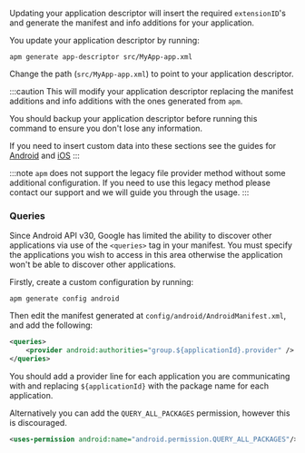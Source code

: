 

Updating your application descriptor will insert the required `extensionID`'s and generate the manifest and info additions for your application. 

You update your application descriptor by running:

```
apm generate app-descriptor src/MyApp-app.xml
```

Change the path (`src/MyApp-app.xml`) to point to your application descriptor.

:::caution
This will modify your application descriptor replacing the manifest additions and info additions with the ones generated from `apm`. 

You should backup your application descriptor before running this command to ensure you don't lose any information.

If you need to insert custom data into these sections see the guides for [Android](https://github.com/airsdk/apm/wiki/Usage-Generate#android) and [iOS](https://github.com/airsdk/apm/wiki/Usage-Generate#ios)
:::



:::note 
`apm` does not support the legacy file provider method without some additional configuration. If you need to use this legacy method please contact our support and we will guide you through the usage.
::: 


### Queries

Since Android API v30, Google has limited the ability to discover other applications via use of the `<queries>` tag in your manifest. You must specify the applications you wish to access in this area otherwise the application won't be able to discover other applications.

Firstly, create a custom configuration by running:

```
apm generate config android
```

Then edit the manifest generated at `config/android/AndroidManifest.xml`, and add the following:

```xml
<queries>
	<provider android:authorities="group.${applicationId}.provider" />
</queries>
```

You should add a provider line for each application you are communicating with and replacing `${applicationId}` with the package name for each application.

Alternatively you can add the `QUERY_ALL_PACKAGES` permission, however this is discouraged.

```xml
<uses-permission android:name="android.permission.QUERY_ALL_PACKAGES"/>
```


